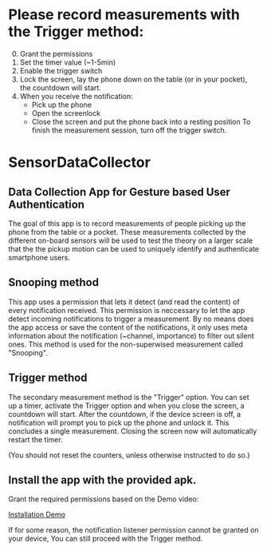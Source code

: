 # Please record measurements with the Trigger method:
0. Grant the permissions
1. Set the timer value (~1-5min)
2. Enable the trigger switch
3. Lock the screen, lay the phone down on the table (or in your pocket), the countdown will start.
4.   When you receive the notification:
     - Pick up the phone
     - Open the screenlock
     - Close the screen and put the phone back into a resting position
To finish the measurement session, turn off the trigger switch.


# SensorDataCollector
## Data Collection App for Gesture based User Authentication
The goal of this app is to record measurements of people picking up the phone from the table or a pocket.
These measurements collected by the different on-board sensors will be used to test the theory on a larger scale that the the pickup motion can be used to uniquely identify and authenticate smartphone users.




## Snooping method
This app uses a permission that lets it detect (and read the content) of every notification received. This permission is neccessary to let the app detect incoming notifications to trigger a measurement.
By no means does the app access or save the content of the notifications, it only uses meta information about the notification (~channel, importance) to filter out silent ones.
This method is used for the non-superwised measurement called "Snooping".
## Trigger method
The secondary measurement method is the "Trigger" option.
You can set up a timer, activate the Trigger option and when you close the screen, a countdown will start. After the countdown, if the device screen is off, a notification will prompt you to pick up the phone and unlock it. This concludes a single measurement.
Closing the screen now will automatically restart the timer.

(You should not reset the counters, unless otherwise instructed to do so.)
## Install the app with the provided apk.
Grant the required permissions based on the Demo video:

[Installation Demo](https://github.com/L3B7/SensorDataCollector-public/blob/main/.gh_assets/InstallDemo.mp4)


If for some reason, the notification listener permission cannot be granted on your device, You can still proceed with the Trigger method.
